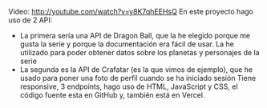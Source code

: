 Video: http://youtube.com/watch?v=y8K7qhEEHsQ 
En este proyecto hago uso de 2 API:
- La primera sería una API de Dragon Ball, que la he elegido porque me gusta la serie y porque la documentación era fácil de usar. La he utilizado para poder obtener datos sobre los planetas y personajes de la serie
- La segunda es la API de Crafatar (es la que vimos de ejemplo), que he usado para poner una foto de perfil cuando se ha iniciado sesión
Tiene responsive, 3 endpoints, hago uso de HTML, JavaScript y CSS, el código fuente esta en GitHub y, también está en Vercel.


